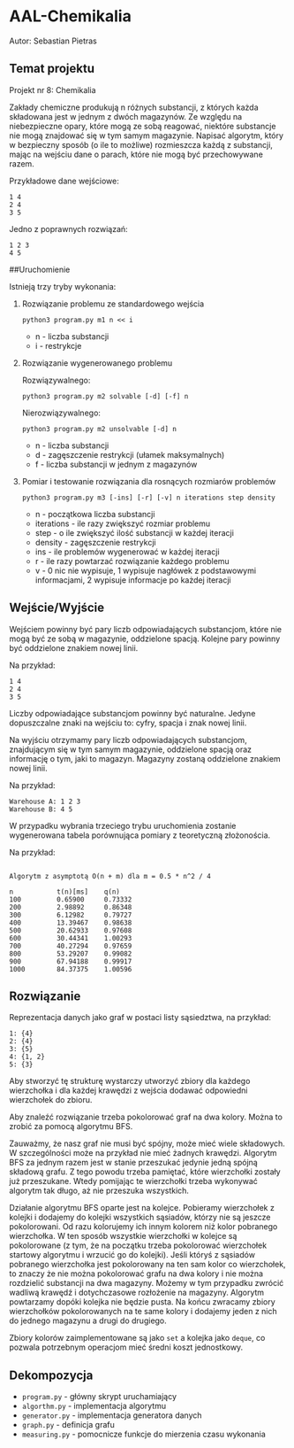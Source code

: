 # AAL-Chemikalia

Autor: Sebastian Pietras

## Temat projektu

Projekt nr 8: Chemikalia

Zakłady chemiczne produkują n różnych substancji, z których każda składowana jest w jednym z dwóch magazynów. 
Ze względu na niebezpieczne opary, które mogą ze sobą reagować, 
niektóre substancje nie mogą znajdować się w tym samym magazynie. 
Napisać algorytm, który w bezpieczny sposób (o ile to możliwe) 
rozmieszcza każdą z substancji, mając na wejściu dane o parach,
które nie mogą być przechowywane razem.

Przykładowe dane wejściowe:
```
1 4
2 4
3 5
```
Jedno z poprawnych rozwiązań:
```
1 2 3
4 5
```

##Uruchomienie

Istnieją trzy tryby wykonania:

1. Rozwiązanie problemu ze standardowego wejścia

    ```
    python3 program.py m1 n << i
    ```

    * n - liczba substancji
    * i - restrykcje

2. Rozwiązanie wygenerowanego problemu

    Rozwiązywalnego:
    ```
    python3 program.py m2 solvable [-d] [-f] n
    ```
   
    Nierozwiązywalnego:
    ```
    python3 program.py m2 unsolvable [-d] n
    ```
   
    * n - liczba substancji
    * d - zagęszczenie restrykcji (ułamek maksymalnych)
    * f - liczba substancji w jednym z magazynów

3. Pomiar i testowanie rozwiązania dla rosnących rozmiarów problemów

    ```
    python3 program.py m3 [-ins] [-r] [-v] n iterations step density
    ```

    * n - początkowa liczba substancji
    * iterations - ile razy zwiększyć rozmiar problemu
    * step - o ile zwiększyć ilość substancji w każdej iteracji
    * density - zagęszczenie restrykcji
    * ins - ile problemów wygenerować w każdej iteracji
    * r - ile razy powtarzać rozwiązanie każdego problemu
    * v - 0 nic nie wypisuje, 1 wypisuje nagłówek z podstawowymi informacjami, 2 wypisuje informacje po każdej iteracji
    
## Wejście/Wyjście

Wejściem powinny być pary liczb odpowiadających substancjom, 
które nie mogą być ze sobą w magazynie, oddzielone spacją.
Kolejne pary powinny być oddzielone znakiem nowej linii.

Na przykład:

```
1 4
2 4
3 5
```

Liczby odpowiadające substancjom powinny być naturalne.
Jedyne dopuszczalne znaki na wejściu to: cyfry, spacja i znak nowej linii.


Na wyjściu otrzymamy pary liczb odpowiadających substancjom, 
znajdującym się w tym samym magazynie, oddzielone spacją 
oraz informację o tym, jaki to magazyn.
Magazyny zostaną oddzielone znakiem nowej linii.

Na przykład:

```
Warehouse A: 1 2 3
Warehouse B: 4 5
```

W przypadku wybrania trzeciego trybu uruchomienia zostanie wygenerowana tabela
porównująca pomiary z teoretyczną złożonościa.

Na przykład:

```

Algorytm z asymptotą O(n + m) dla m = 0.5 * n^2 / 4

n         	t(n)[ms]  	q(n)      
100       	0.65900   	0.73332   
200       	2.98892   	0.86348   
300       	6.12982   	0.79727   
400       	13.39467  	0.98638   
500       	20.62933  	0.97608   
600       	30.44341  	1.00293   
700       	40.27294  	0.97659   
800       	53.29207  	0.99082   
900       	67.94188  	0.99917   
1000      	84.37375  	1.00596
```

## Rozwiązanie

Reprezentacja danych jako graf w postaci listy sąsiedztwa, na przykład:

```
1: {4}
2: {4}
3: {5}
4: {1, 2}
5: {3}
```

Aby stworzyć tę strukturę wystarczy utworzyć zbiory dla każdego wierzchołka
i dla każdej krawędzi z wejścia dodawać odpowiedni wierzchołek do zbioru.

Aby znaleźć rozwiązanie trzeba pokolorować graf na dwa kolory. 
Można to zrobić za pomocą algorytmu BFS.

Zauważmy, że nasz graf nie musi być spójny, może mieć wiele składowych. 
W szczególności może na przykład nie mieć żadnych krawędzi. 
Algorytm BFS za jednym razem jest w stanie przeszukać jedynie jedną spójną składową grafu. 
Z tego powodu trzeba pamiętać, które wierzchołki zostały już przeszukane. 
Wtedy pomijając te wierzchołki trzeba wykonywać algorytm tak długo, 
aż nie przeszuka wszystkich.

Działanie algorytmu BFS oparte jest na kolejce. 
Pobieramy wierzchołek z kolejki i dodajemy do kolejki wszystkich sąsiadów, 
którzy nie są jeszcze pokolorowani. 
Od razu kolorujemy ich innym kolorem niż kolor pobranego wierzchołka. 
W ten sposób wszystkie wierzchołki w kolejce są pokolorowane 
(z tym, że na początku trzeba pokolorować wierzchołek startowy algorytmu i wrzucić go do kolejki). 
Jeśli któryś z sąsiadów pobranego wierzchołka jest pokolorowany na ten sam kolor co wierzchołek, 
to znaczy że nie można pokolorować grafu na dwa kolory i nie można rozdzielić substancji na dwa magazyny. 
Możemy w tym przypadku zwrócić wadliwą krawędź i dotychczasowe rozłożenie na magazyny. 
Algorytm powtarzamy dopóki kolejka nie będzie pusta. 
Na końcu zwracamy zbiory wierzchołków pokolorowanych na te same kolory 
i dodajemy jeden z nich do jednego magazynu a drugi do drugiego.

Zbiory kolorów zaimplementowane są jako ```set``` a kolejka jako ```deque```,
co pozwala potrzebnym operacjom mieć średni koszt jednostkowy.

## Dekompozycja

* ```program.py``` - główny skrypt uruchamiający
* ```algorthm.py``` - implementacja algorytmu
* ```generator.py``` - implementacja generatora danych
* ```graph.py``` - definicja grafu
* ```measuring.py``` - pomocnicze funkcje do mierzenia czasu wykonania